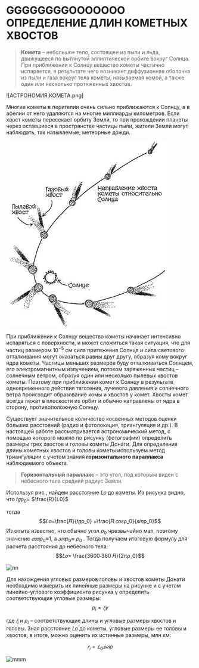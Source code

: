 # GGGGGGGGOOOOOOO  ОПРЕДЕЛЕНИЕ ДЛИН КОМЕТНЫХ ХВОСТОВ

> **Комета** – небольшое тело, состоящее из пыли и льда, движущееся по вытянутой эллиптической орбите вокруг Солнца. При приближении к Солнцу вещество кометы частично испаряется, в результате чего возникает диффузионная оболочка из пыли и газа вокруг тела кометы, называемая комой, а также один или несколько протяженных хвостов.

![АСТРОНОМИЯ.КОМЕТА.png]


 Многие кометы в перигелии очень сильно приближаются к Солнцу, а в афелии от него удаляются на многие миллиарды километров. Если хвост кометы пересекает орбиту Земли, то при прохождении планеты через оставшиеся в пространстве частицы пыли, жители Земли могут наблюдать, так называемые, метеорные дожди.
 
![](АСТРОНОМИЯ/КОМЕТА.png)

При приближении к Солнцу вещество кометы начинает интенсивно испаряться с поверхности, и может сложиться такая ситуация, что для частиц размером $10^{-5}$ см сила притяжения Солнца и сила светового отталкивания могут оказаться равны друг другу, образуя кому вокруг ядра кометы. Частицы меньших размеров буду отталкиваться Солнцем, его электромагнитным излучением, потоком заряженных частиц – солнечным ветром, образуя один или несколько пылевых хвостов кометы. Поэтому при приближении комет к Солнцу в результате одновременного действия тяготения, лучевого давления и солнечного ветра происходит образование комы и хвостов у комет. Хвосты комет всегда лежат в плоскости их орбит и обычно направлены от ядра в сторону, противоположную Солнцу.



Существует значительное количество косвенных методов оценки больших расстояний (радио и фотолокация, триангуляция и др.). В настоящей работе рассматривается астрономический метод, с помощью которого можно по рисунку (фотографии) определить размеры трех хвостов и головы кометы Донати. Для определения длины кометных хвостов и головы кометы используем метод триангуляции с учетом знания **горизонтального параллакса** наблюдаемого объекта.
> **Горизонтальный параллакс** – это угол, под которым виден с небесного тела средний радиус Земли.


Используя рис., найдем расстояние 𝐿𝑜 до кометы.
Из рисунка видно, что 𝑡𝑔ρ<sub>0</sub>= $\frac{R}{L0}$

тогда 
$$𝐿𝑜=\frac{𝑅}{𝑡𝑔ρ_0} =\frac{𝑅 𝑐𝑜𝑠ρ_0}{𝑠𝑖𝑛ρ_0}$$
Из опыта известно, что обычно угол $ρ_0$ чрезвычайно мал, поэтому значение $𝑐𝑜𝑠ρ_0$≈1, а $𝑠𝑖𝑛ρ_0$≈ $ρ_0$ . Тогда получаем итоговую формулу для расчета расстояния до небесного тела:
$$𝐿𝑜= \frac{3600∙360 𝑅}{2πρ_0}$$

![nn](https://github.com/Af2024laba/Lections-mechanics/blob/main/%D0%90%D0%A1%D0%A2%D0%A0%D0%9E%D0%9D%D0%9E%D0%9C%D0%98%D0%AF/%D0%A2%D0%A0%D0%98%D0%90%D0%9D%D0%93%D0%A3%D0%9B%D0%AF%D0%A6%D0%98%D0%AF.png)


Для нахождения угловых размеров головы и хвостов кометы Донати необходимо измерить их линейные размеры на рисунке и с учетом линейно-углового коэффициента рисунка γ определить соответствующие угловые размеры: 
$$ρ_i=𝑙_iγ$$

где $𝑙_i$ и $ρ_i$ – соответствующие длины и угловые размеры хвостов и головы. Зная расстояние 𝐿𝑜 до кометы, угловые размеры ее головы и хвостов, в итоге, можно оценить их истинные размеры, млн км:

$$𝑟_𝑖=𝐿_{0}𝑠𝑖𝑛ρ$$

![mmm](https://github.com/Af2024laba/Lections-mechanics/blob/main/%D0%90%D0%A1%D0%A2%D0%A0%D0%9E%D0%9D%D0%9E%D0%9C%D0%98%D0%AF/%D0%9A%D0%9E%D0%9C%D0%95%D0%A2%D0%90%20%D0%A4%D0%9E%D0%A2%D0%9E.png)

